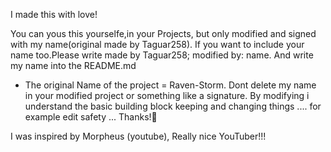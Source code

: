 I made this with love!

You can yous this yourselfe,in your Projects, but only modified and signed with my name(original made by Taguar258).
If you want to include your name too.Please write made by Taguar258; modified by: name.
And write my name into the README.md
+ The original Name of the project = Raven-Storm.
Dont delete my name in your modified project or something like a signature.
By modifying i understand the basic building block keeping and changing things .... for example edit safety ...
Thanks!🙂

I was inspired by Morpheus (youtube),
Really nice YouTuber!!!
